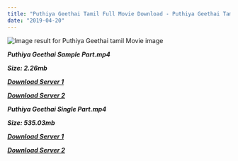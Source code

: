 ```yaml
---
title: "Puthiya Geethai Tamil Full Movie Download - Puthiya Geethai Tamil Movie Download"
date: "2019-04-20"
---
```


![Image result for Puthiya Geethai  tamil Movie image](https://static.moviecrow.com/gallery/20170228/107103-pudhiya{5d952673edb986a3e6232bd1dc09e7f07ef1103dd7939917627d2e7266b78107}20geethai1.jpg)

**_Puthiya Geethai Sample Part.mp4_**

**_Size: 2.26mb_**

**_[Download Server 1](http://b6.wetransfer.vip/files/{5d952673edb986a3e6232bd1dc09e7f07ef1103dd7939917627d2e7266b78107}20Actor{5d952673edb986a3e6232bd1dc09e7f07ef1103dd7939917627d2e7266b78107}20Hits{5d952673edb986a3e6232bd1dc09e7f07ef1103dd7939917627d2e7266b78107}20Collection/Vijay{5d952673edb986a3e6232bd1dc09e7f07ef1103dd7939917627d2e7266b78107}20{5d952673edb986a3e6232bd1dc09e7f07ef1103dd7939917627d2e7266b78107}20Movies{5d952673edb986a3e6232bd1dc09e7f07ef1103dd7939917627d2e7266b78107}20Collection/Puthiya{5d952673edb986a3e6232bd1dc09e7f07ef1103dd7939917627d2e7266b78107}20Geethai{5d952673edb986a3e6232bd1dc09e7f07ef1103dd7939917627d2e7266b78107}20(2003)/Puthiya{5d952673edb986a3e6232bd1dc09e7f07ef1103dd7939917627d2e7266b78107}20Geethai{5d952673edb986a3e6232bd1dc09e7f07ef1103dd7939917627d2e7266b78107}20Mp4{5d952673edb986a3e6232bd1dc09e7f07ef1103dd7939917627d2e7266b78107}20HD/Puthiya{5d952673edb986a3e6232bd1dc09e7f07ef1103dd7939917627d2e7266b78107}20Geethai{5d952673edb986a3e6232bd1dc09e7f07ef1103dd7939917627d2e7266b78107}20HD{5d952673edb986a3e6232bd1dc09e7f07ef1103dd7939917627d2e7266b78107}20Sample.mp4)_**

**_[Download Server 2](http://b6.wetransfer.vip/files/{5d952673edb986a3e6232bd1dc09e7f07ef1103dd7939917627d2e7266b78107}20Actor{5d952673edb986a3e6232bd1dc09e7f07ef1103dd7939917627d2e7266b78107}20Hits{5d952673edb986a3e6232bd1dc09e7f07ef1103dd7939917627d2e7266b78107}20Collection/Vijay{5d952673edb986a3e6232bd1dc09e7f07ef1103dd7939917627d2e7266b78107}20{5d952673edb986a3e6232bd1dc09e7f07ef1103dd7939917627d2e7266b78107}20Movies{5d952673edb986a3e6232bd1dc09e7f07ef1103dd7939917627d2e7266b78107}20Collection/Puthiya{5d952673edb986a3e6232bd1dc09e7f07ef1103dd7939917627d2e7266b78107}20Geethai{5d952673edb986a3e6232bd1dc09e7f07ef1103dd7939917627d2e7266b78107}20(2003)/Puthiya{5d952673edb986a3e6232bd1dc09e7f07ef1103dd7939917627d2e7266b78107}20Geethai{5d952673edb986a3e6232bd1dc09e7f07ef1103dd7939917627d2e7266b78107}20Mp4{5d952673edb986a3e6232bd1dc09e7f07ef1103dd7939917627d2e7266b78107}20HD/Puthiya{5d952673edb986a3e6232bd1dc09e7f07ef1103dd7939917627d2e7266b78107}20Geethai{5d952673edb986a3e6232bd1dc09e7f07ef1103dd7939917627d2e7266b78107}20HD{5d952673edb986a3e6232bd1dc09e7f07ef1103dd7939917627d2e7266b78107}20Sample.mp4)_**

**_Puthiya Geethai Single Part.mp4_**

**_Size: 535.03mb_**

**_[Download Server 1](http://b6.wetransfer.vip/files/{5d952673edb986a3e6232bd1dc09e7f07ef1103dd7939917627d2e7266b78107}20Actor{5d952673edb986a3e6232bd1dc09e7f07ef1103dd7939917627d2e7266b78107}20Hits{5d952673edb986a3e6232bd1dc09e7f07ef1103dd7939917627d2e7266b78107}20Collection/Vijay{5d952673edb986a3e6232bd1dc09e7f07ef1103dd7939917627d2e7266b78107}20{5d952673edb986a3e6232bd1dc09e7f07ef1103dd7939917627d2e7266b78107}20Movies{5d952673edb986a3e6232bd1dc09e7f07ef1103dd7939917627d2e7266b78107}20Collection/Puthiya{5d952673edb986a3e6232bd1dc09e7f07ef1103dd7939917627d2e7266b78107}20Geethai{5d952673edb986a3e6232bd1dc09e7f07ef1103dd7939917627d2e7266b78107}20(2003)/Puthiya{5d952673edb986a3e6232bd1dc09e7f07ef1103dd7939917627d2e7266b78107}20Geethai{5d952673edb986a3e6232bd1dc09e7f07ef1103dd7939917627d2e7266b78107}20Mp4{5d952673edb986a3e6232bd1dc09e7f07ef1103dd7939917627d2e7266b78107}20HD/Puthiya{5d952673edb986a3e6232bd1dc09e7f07ef1103dd7939917627d2e7266b78107}20Geethai{5d952673edb986a3e6232bd1dc09e7f07ef1103dd7939917627d2e7266b78107}20HD.mp4)_**

**_[Download Server 2](http://b6.wetransfer.vip/files/{5d952673edb986a3e6232bd1dc09e7f07ef1103dd7939917627d2e7266b78107}20Actor{5d952673edb986a3e6232bd1dc09e7f07ef1103dd7939917627d2e7266b78107}20Hits{5d952673edb986a3e6232bd1dc09e7f07ef1103dd7939917627d2e7266b78107}20Collection/Vijay{5d952673edb986a3e6232bd1dc09e7f07ef1103dd7939917627d2e7266b78107}20{5d952673edb986a3e6232bd1dc09e7f07ef1103dd7939917627d2e7266b78107}20Movies{5d952673edb986a3e6232bd1dc09e7f07ef1103dd7939917627d2e7266b78107}20Collection/Puthiya{5d952673edb986a3e6232bd1dc09e7f07ef1103dd7939917627d2e7266b78107}20Geethai{5d952673edb986a3e6232bd1dc09e7f07ef1103dd7939917627d2e7266b78107}20(2003)/Puthiya{5d952673edb986a3e6232bd1dc09e7f07ef1103dd7939917627d2e7266b78107}20Geethai{5d952673edb986a3e6232bd1dc09e7f07ef1103dd7939917627d2e7266b78107}20Mp4{5d952673edb986a3e6232bd1dc09e7f07ef1103dd7939917627d2e7266b78107}20HD/Puthiya{5d952673edb986a3e6232bd1dc09e7f07ef1103dd7939917627d2e7266b78107}20Geethai{5d952673edb986a3e6232bd1dc09e7f07ef1103dd7939917627d2e7266b78107}20HD.mp4)_**
